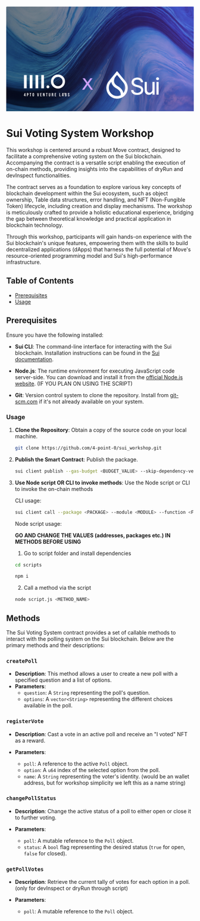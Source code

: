 ![Voting System Interface](assets/image.png)

# Sui Voting System Workshop

This workshop is centered around a robust Move contract, designed to facilitate a comprehensive voting system on the Sui blockchain. Accompanying the contract is a versatile script enabling the execution of on-chain methods, providing insights into the capabilities of dryRun and devInspect functionalities.

The contract serves as a foundation to explore various key concepts of blockchain development within the Sui ecosystem, such as object ownership, Table data structures, error handling, and NFT (Non-Fungible Token) lifecycle, including creation and display mechanisms. The workshop is meticulously crafted to provide a holistic educational experience, bridging the gap between theoretical knowledge and practical application in blockchain technology.

Through this workshop, participants will gain hands-on experience with the Sui blockchain's unique features, empowering them with the skills to build decentralized applications (dApps) that harness the full potential of Move's resource-oriented programming model and Sui's high-performance infrastructure.

## Table of Contents

- [Prerequisites](#prerequisites)
- [Usage](#usage)

## Prerequisites

Ensure you have the following installed:

- **Sui CLI**: The command-line interface for interacting with the Sui blockchain. Installation instructions can be found in the [Sui documentation](https://docs.sui.io/build/install).

- **Node.js**: The runtime environment for executing JavaScript code server-side. You can download and install it from the [official Node.js website](https://nodejs.org/). (IF YOU PLAN ON USING THE SCRIPT)

- **Git**: Version control system to clone the repository. Install from [git-scm.com](https://git-scm.com/) if it's not already available on your system.

### Usage

1. **Clone the Repository**: Obtain a copy of the source code on your local machine.

   ```bash
   git clone https://github.com/4-point-0/sui_workshop.git
   ```

2. **Publish the Smart Contract**: Publish the package.

   ```bash
   sui client publish --gas-budget <BUDGET_VALUE> --skip-dependency-verification
   ```

3. **Use Node script OR CLI to invoke methods**: Use the Node script or CLI to invoke the on-chain methods

   CLI usage:

   ```bash
   sui client call --package <PACKAGE> --module <MODULE> --function <FUNCTION_NAME> --args <ARGUMENTS> --gas-budget <BUDGET>
   ```

   Node script usage:

   **GO AND CHANGE THE VALUES (addresses, packages etc.) IN METHODS BEFORE USING**

   1. Go to script folder and install dependencies

   ```bash
   cd scripts
   ```

   ```bash
   npm i
   ```

   2. Call a method via the script

   ```bash
   node script.js <METHOD_NAME>
   ```

## Methods

The Sui Voting System contract provides a set of callable methods to interact with the polling system on the Sui blockchain. Below are the primary methods and their descriptions:

### `createPoll`

- **Description**: This method allows a user to create a new poll with a specified question and a list of options.
- **Parameters**:
  - `question`: A `String` representing the poll's question.
  - `options`: A `vector<String>` representing the different choices available in the poll.

### `registerVote`

- **Description**: Cast a vote in an active poll and receive an "I voted" NFT as a reward.

- **Parameters**:
  - `poll`: A reference to the active `Poll` object.
  - `option`: A `u64` index of the selected option from the poll.
  - `name`: A `String` representing the voter's identity. (would be an wallet address, but for workshop simplicity we left this as a name string)

### `changePollStatus`

- **Description**: Change the active status of a poll to either open or close it to further voting.

- **Parameters**:
  - `poll`: A mutable reference to the `Poll` object.
  - `status`: A `bool` flag representing the desired status (`true` for open, `false` for closed).

### `getPollVotes`

- **Description**: Retrieve the current tally of votes for each option in a poll. (only for devInspect or dryRun through script)

- **Parameters**:
  - `poll`: A mutable reference to the `Poll` object.
